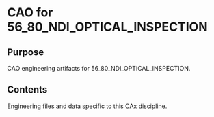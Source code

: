 # CAO for 56_80_NDI_OPTICAL_INSPECTION

## Purpose
CAO engineering artifacts for 56_80_NDI_OPTICAL_INSPECTION.

## Contents
Engineering files and data specific to this CAx discipline.
